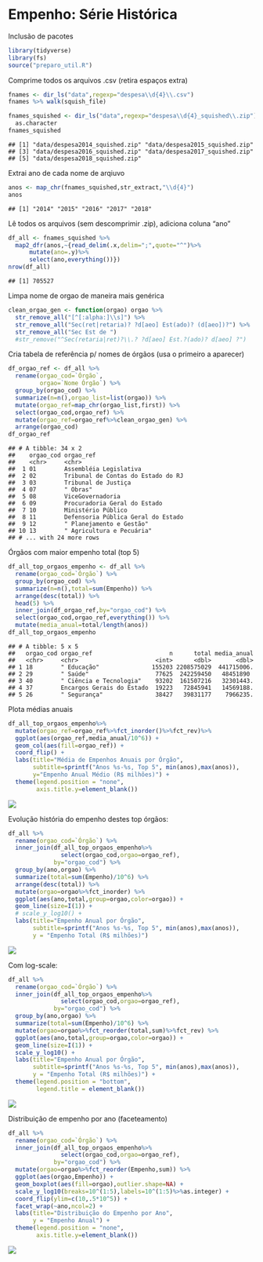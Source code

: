 Empenho: Série Histórica
================

Inclusão de pacotes

``` r
library(tidyverse)
library(fs)
source("preparo_util.R")
```

Comprime todos os arquivos .csv (retira espaços extra)

``` r
fnames <- dir_ls("data",regexp="despesa\\d{4}\\.csv")
fnames %>% walk(squish_file)
```

``` r
fnames_squished <- dir_ls("data",regexp="despesa\\d{4}_squished\\.zip")%>%
  as.character
fnames_squished
```

    ## [1] "data/despesa2014_squished.zip" "data/despesa2015_squished.zip"
    ## [3] "data/despesa2016_squished.zip" "data/despesa2017_squished.zip"
    ## [5] "data/despesa2018_squished.zip"

Extrai ano de cada nome de arqiuvo

``` r
anos <- map_chr(fnames_squished,str_extract,"\\d{4}")
anos
```

    ## [1] "2014" "2015" "2016" "2017" "2018"

Lê todos os arquivos (sem descomprimir .zip), adiciona coluna “ano”

``` r
df_all <- fnames_squished %>%
  map2_dfr(anos,~{read_delim(.x,delim=";",quote="^")%>%
      mutate(ano=.y)%>%
      select(ano,everything())})
nrow(df_all)
```

    ## [1] 705527

Limpa nome de orgao de maneira mais genérica

``` r
clean_orgao_gen <- function(orgao) orgao %>%
  str_remove_all("[^[:alpha:]\\s]") %>%
  str_remove_all("Sec(ret|retaria)? ?d[aeo] Est(ado)? (d[aeo])?") %>%
  str_remove_all("Sec Est de ")
  #str_remove("^Sec(retaria|ret)?\\.? ?d[aeo] Est.?(ado)? d[aeo] ?")
```

Cria tabela de referência p/ nomes de órgãos (usa o primeiro a aparecer)

``` r
df_orgao_ref <- df_all %>%
  rename(orgao_cod=`Órgão`,
         orgao=`Nome Órgão`) %>%
  group_by(orgao_cod) %>%
  summarize(n=n(),orgao_list=list(orgao)) %>%
  mutate(orgao_ref=map_chr(orgao_list,first)) %>%
  select(orgao_cod,orgao_ref) %>%
  mutate(orgao_ref=orgao_ref%>%clean_orgao_gen) %>%
  arrange(orgao_cod)
df_orgao_ref
```

    ## # A tibble: 34 x 2
    ##    orgao_cod orgao_ref                         
    ##    <chr>     <chr>                             
    ##  1 01        Assembléia Legislativa            
    ##  2 02        Tribunal de Contas do Estado do RJ
    ##  3 03        Tribunal de Justiça               
    ##  4 07        " Obras"                          
    ##  5 08        ViceGovernadoria                  
    ##  6 09        Procuradoria Geral do Estado      
    ##  7 10        Ministério Público                
    ##  8 11        Defensoria Pública Geral do Estado
    ##  9 12        " Planejamento e Gestão"          
    ## 10 13        " Agricultura e Pecuária"         
    ## # ... with 24 more rows

Órgãos com maior empenho total (top 5)

``` r
df_all_top_orgaos_empenho <- df_all %>%
  rename(orgao_cod=`Órgão`) %>%
  group_by(orgao_cod) %>%
  summarize(n=n(),total=sum(Empenho)) %>%
  arrange(desc(total)) %>%
  head(5) %>%
  inner_join(df_orgao_ref,by="orgao_cod") %>%
  select(orgao_cod,orgao_ref,everything()) %>%
  mutate(media_anual=total/length(anos))
df_all_top_orgaos_empenho
```

    ## # A tibble: 5 x 5
    ##   orgao_cod orgao_ref                      n      total media_anual
    ##   <chr>     <chr>                      <int>      <dbl>       <dbl>
    ## 1 18        " Educação"               155203 2208575029  441715006.
    ## 2 29        " Saúde"                   77625  242259450   48451890 
    ## 3 40        " Ciência e Tecnologia"    93202  161507216   32301443.
    ## 4 37        Encargos Gerais do Estado  19223   72845941   14569188.
    ## 5 26        " Segurança"               38427   39831177    7966235.

Plota médias anuais

``` r
df_all_top_orgaos_empenho%>%
  mutate(orgao_ref=orgao_ref%>%fct_inorder()%>%fct_rev)%>%
  ggplot(aes(orgao_ref,media_anual/10^6)) +
  geom_col(aes(fill=orgao_ref)) +
  coord_flip() +
  labs(title="Média de Empenhos Anuais por Órgão",
       subtitle=sprintf("Anos %s-%s, Top 5", min(anos),max(anos)),
       y="Empenho Anual Médio (R$ milhões)") +
  theme(legend.position = "none",
        axis.title.y=element_blank())
```

![](empenho_anos_files/figure-gfm/unnamed-chunk-8-1.png)<!-- -->

Evolução história do empenho destes top órgãos:

``` r
df_all %>%
  rename(orgao_cod=`Órgão`) %>%
  inner_join(df_all_top_orgaos_empenho%>%
               select(orgao_cod,orgao=orgao_ref),
             by="orgao_cod") %>%
  group_by(ano,orgao) %>%
  summarize(total=sum(Empenho)/10^6) %>%
  arrange(desc(total)) %>%
  mutate(orgao=orgao%>%fct_inorder) %>%
  ggplot(aes(ano,total,group=orgao,color=orgao)) +
  geom_line(size=I(1)) +
  # scale_y_log10() +
  labs(title="Empenho Anual por Órgão",
       subtitle=sprintf("Anos %s-%s, Top 5", min(anos),max(anos)),
       y = "Empenho Total (R$ milhões)")
```

![](empenho_anos_files/figure-gfm/unnamed-chunk-9-1.png)<!-- -->

Com log-scale:

``` r
df_all %>%
  rename(orgao_cod=`Órgão`) %>%
  inner_join(df_all_top_orgaos_empenho%>%
               select(orgao_cod,orgao=orgao_ref),
             by="orgao_cod") %>%
  group_by(ano,orgao) %>%
  summarize(total=sum(Empenho)/10^6) %>%
  mutate(orgao=orgao%>%fct_reorder(total,sum)%>%fct_rev) %>%
  ggplot(aes(ano,total,group=orgao,color=orgao)) +
  geom_line(size=I(1)) +
  scale_y_log10() +
  labs(title="Empenho Anual por Órgão",
       subtitle=sprintf("Anos %s-%s, Top 5", min(anos),max(anos)),
       y = "Empenho Total (R$ milhões)") +
  theme(legend.position = "bottom",
        legend.title = element_blank())
```

![](empenho_anos_files/figure-gfm/unnamed-chunk-10-1.png)<!-- -->

Distribuição de empenho por ano (faceteamento)

``` r
df_all %>%
  rename(orgao_cod=`Órgão`) %>%
  inner_join(df_all_top_orgaos_empenho%>%
               select(orgao_cod,orgao=orgao_ref),
             by="orgao_cod") %>%
  mutate(orgao=orgao%>%fct_reorder(Empenho,sum)) %>%
  ggplot(aes(orgao,Empenho)) +
  geom_boxplot(aes(fill=orgao),outlier.shape=NA) +
  scale_y_log10(breaks=10^(1:5),labels=10^(1:5)%>%as.integer) +
  coord_flip(ylim=c(10,.5*10^5)) +
  facet_wrap(~ano,ncol=2) +
  labs(title="Distribuição do Empenho por Ano",
       y = "Empenho Anual") +
  theme(legend.position = "none",
        axis.title.y=element_blank())
```

![](empenho_anos_files/figure-gfm/unnamed-chunk-11-1.png)<!-- -->
